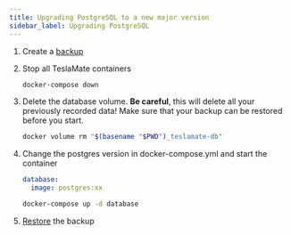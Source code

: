 ```yaml
---
title: Upgrading PostgreSQL to a new major version
sidebar_label: Upgrading PostgreSQL
---
```


1. Create a [backup](backup_restore)
2. Stop all TeslaMate containers

   ```bash
   docker-compose down
   ```

3. Delete the database volume. **Be careful**, this will delete all your previously recorded data! Make sure that your backup can be restored before you start.

   ```bash
   docker volume rm "$(basename "$PWD")_teslamate-db"
   ```

4. Change the postgres version in docker-compose.yml and start the container

   ```yml {2}
   database:
     image: postgres:xx
   ```

   ```bash
   docker-compose up -d database
   ```

5. [Restore](backup_restore) the backup

